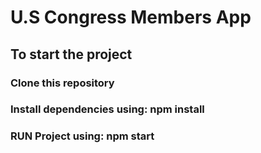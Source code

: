 # U.S Congress Members App
## To start the project
### Clone this repository
### Install dependencies using: npm install
### RUN Project using: npm start
